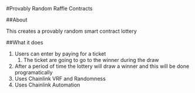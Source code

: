 #Provably Random Raffle Contracts

##About 

This creates a provably random smart contract lottery

##What it does

1. Users can enter by paying for a ticket 
   1. The ticket are going to go to the winner during the draw
2. After a period of time the lottery will draw a winner and this will be done programatically
3. Uses Chainlink VRF and Randomness
4. Uses Chainlink Automation

